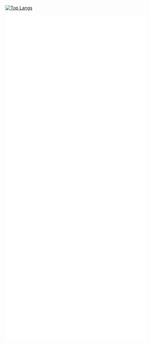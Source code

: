 [![Top Langs](https://github-readme-stats.vercel.app/api/top-langs/?username=kenranunderscore&langs_count=15&theme=radical&layout=compact)](https://github.com/anuraghazra/github-readme-stats)

<img src="https://raw.githubusercontent.com/kenranunderscore/kenranunderscore/master/github-metrics.svg" />
